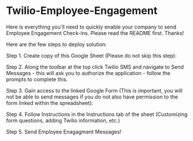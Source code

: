 # Twilio-Employee-Engagement
Here is everything you'll need to quickly enable your company to send Employee Engagement Check-ins. Please read the README first. Thanks!

Here are the few steps to deploy solution:

Step 1. Create copy of this Google Sheet (Please do not skip this step): 

Step 2. Along the toolbar at the top click Twilio SMS and navigate to Send Messages - this will ask you to authorize the application - follow the prompts to complete this.

Step 3. Gain access to the linked Google Form (This is important, you will not be able to send messages if you do not also have permission to the form linked within the spreadsheet):

Step 4. Follow Instructions in the Instructions tab of the sheet (Customizing form questions, adding Twilio information, etc.)

Step 5. Send Employee Enagagment Messages!
